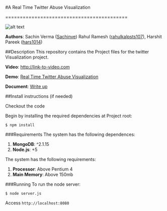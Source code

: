 #A Real Time Twitter Abuse Visualization

==========================================

![alt text](https://raw.githubusercontent.com/NYU-CS6313-SPRING2016/Group-11-Twitter-Verbal-Abuse/master/screenshot.png "Screenshot")

**Authors**: Sachin Verma ([Sachinve](https://github.com/Sachinve)) Rahul Ramesh ([rahulkalpsts107](https://github.com/rahulkalpsts107)), Harshit Pareek ([hars1014](https://github.com/hars1014))

##Description
This repository contains the Project files for the twitter
Visualization project.

**Video**: http://link-to-video.com

**Demo**: [Real Time Twitter Abuse Visualization](https://twitterabusevis.herokuapp.com)

**Document**: [Write up](https://docs.google.com/a/nyu.edu/document/d/1-WKq0ZFl1h-N2R6Bk-kjpfILZj1k-0HSXsiSBkoMAUw/edit?usp=sharing)

##Install instructions (if needed)

Checkout the code

Begin by installing the required dependencies at Project root:

	$ npm install


###Requirements 
The system has the following dependences:

1. **MongoDB**: ^2.1.15 
2. **Node.js**: +5

The system has the following requirements:

1. **Processor**:  Above Pentium 4
1. **Main Memory**: Above 150mb

###Running
To run the node server:

	$ node server.js
Access `http://localhost:8080`

